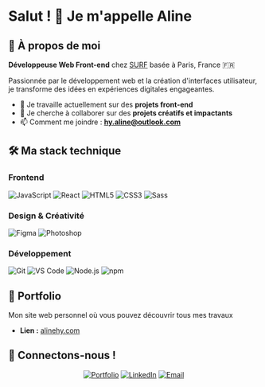 # Salut ! 👋 Je m'appelle Aline

## 🍵 À propos de moi

**Développeuse Web Front-end** chez [SURF](https://agencesurf.com/) basée à Paris, France 🇫🇷  

Passionnée par le développement web et la création d'interfaces utilisateur, je transforme des idées en expériences digitales engageantes.

- 🔭 Je travaille actuellement sur des **projets front-end**
- 👯 Je cherche à collaborer sur des **projets créatifs et impactants**
- 📫 Comment me joindre : **hy.aline@outlook.com**

## 🛠️ Ma stack technique

### Frontend
![JavaScript](https://img.shields.io/badge/-JavaScript-F7DF1E?style=flat-square&logo=javascript&logoColor=black)
![React](https://img.shields.io/badge/-React-61DAFB?style=flat-square&logo=react&logoColor=black)
![HTML5](https://img.shields.io/badge/-HTML5-E34F26?style=flat-square&logo=html5&logoColor=white)
![CSS3](https://img.shields.io/badge/-CSS3-1572B6?style=flat-square&logo=css3&logoColor=white)
![Sass](https://img.shields.io/badge/-Sass-CC6699?style=flat-square&logo=sass&logoColor=white)

### Design & Créativité
![Figma](https://img.shields.io/badge/-Figma-F24E1E?style=flat-square&logo=figma&logoColor=white)
![Photoshop](https://img.shields.io/badge/-Photoshop-31A8FF?style=flat-square&logo=adobe-photoshop&logoColor=white)

### Développement
![Git](https://img.shields.io/badge/-Git-F05032?style=flat-square&logo=git&logoColor=white)
![VS Code](https://img.shields.io/badge/-VS%20Code-007ACC?style=flat-square&logo=visual-studio-code&logoColor=white)
![Node.js](https://img.shields.io/badge/-Node.js-339933?style=flat-square&logo=node.js&logoColor=white)
![npm](https://img.shields.io/badge/-npm-CB3837?style=flat-square&logo=npm&logoColor=white)


## 🌟 Portfolio
Mon site web personnel où vous pouvez découvrir tous mes travaux
- **Lien :** [alinehy.com](https://alinehy.com/)

## 🤝 Connectons-nous !

<div align="center">
  
[![Portfolio](https://img.shields.io/badge/-Portfolio-000000?style=for-the-badge&logo=react&logoColor=white)](https://alinehy.com)
[![LinkedIn](https://img.shields.io/badge/-LinkedIn-0077B5?style=for-the-badge&logo=linkedin&logoColor=white)](https://linkedin.com/in/aline-hy)
[![Email](https://img.shields.io/badge/-Email-D14836?style=for-the-badge&logo=gmail&logoColor=white)](mailto:hy.aline@outlook.com)

</div>
